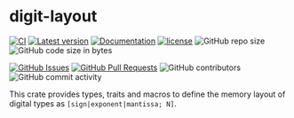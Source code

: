 ﻿# digit-layout

[![CI](https://github.com/YdrMaster/digit-layout/actions/workflows/build.yml/badge.svg?branch=main)](https://github.com/YdrMaster/digit-layout/actions)
[![Latest version](https://img.shields.io/crates/v/digit-layout.svg)](https://crates.io/crates/digit-layout)
[![Documentation](https://docs.rs/digit-layout/badge.svg)](https://docs.rs/digit-layout)
[![license](https://img.shields.io/github/license/YdrMaster/digit-layout)](https://mit-license.org/)
![GitHub repo size](https://img.shields.io/github/repo-size/YdrMaster/digit-layout)
![GitHub code size in bytes](https://img.shields.io/github/languages/code-size/YdrMaster/digit-layout)

[![GitHub Issues](https://img.shields.io/github/issues/YdrMaster/digit-layout)](https://github.com/YdrMaster/digit-layout/issues)
[![GitHub Pull Requests](https://img.shields.io/github/issues-pr/YdrMaster/digit-layout)](https://github.com/YdrMaster/digit-layout/pulls)
![GitHub contributors](https://img.shields.io/github/contributors/YdrMaster/digit-layout)
![GitHub commit activity](https://img.shields.io/github/commit-activity/m/YdrMaster/digit-layout)

This crate provides types, traits and macros to define the memory layout of digital types as `[sign|exponent|mantissa; N]`.
